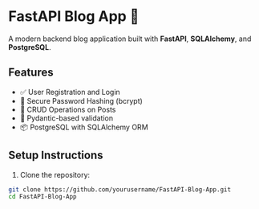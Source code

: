 # FastAPI Blog App 🚀

A modern backend blog application built with **FastAPI**, **SQLAlchemy**, and **PostgreSQL**.

## Features

- ✅ User Registration and Login
- 🔐 Secure Password Hashing (bcrypt)
- 📝 CRUD Operations on Posts
- 🧠 Pydantic-based validation
- 📦 PostgreSQL with SQLAlchemy ORM

## Setup Instructions

1. Clone the repository:
```bash
git clone https://github.com/yourusername/FastAPI-Blog-App.git
cd FastAPI-Blog-App

